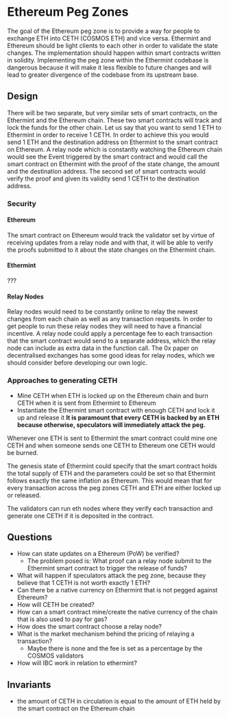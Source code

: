 # Ethereum Peg Zones
The goal of the Ethereum peg zone is to provide a way for people to exchange ETH into CETH (COSMOS ETH) and vice versa.
Ethermint and Ethereum should be light clients to each other in order to validate the state changes. The implementation should happen within smart contracts written in solidity. Implementing the peg zone within the Ethermint codebase is dangerous because it will make it less flexible to future changes and will lead to greater divergence of the codebase from its upstream base. 

## Design
There will be two separate, but very similar sets of smart contracts, on the Ethermint and the Ethereum chain. These two smart contracts will track and lock the funds for the other chain. 
Let us say that you want to send 1 ETH to Ethermint in order to receive 1 CETH. In order to achieve this you would send 1 ETH and the destination address on Ethermint to the smart contract on Ethereum. A relay node which is constantly watching the Ethereum chain would see the Event triggered by the smart contract and would call the smart contract on Ethermint with the proof of the state change, the amount and the destination address. The second set of smart contracts would verify the proof and given its validity send 1 CETH to the destination address. 

### Security
#### Ethereum
The smart contract on Ethereum would track the validator set by virtue of receiving updates from a relay node and with that, it will be able to verify the proofs submitted to it about the state changes on the Ethermint chain.

#### Ethermint
???

#### Relay Nodes
Relay nodes would need to be constantly online to relay the newest changes from each chain as well as any transaction requests. In order to get people to run these relay nodes they will need to have a financial incentive.
A relay node could apply a percentage fee to each transaction that the smart contract would send to a separate address, which the relay node can include as extra data in the function call.
The 0x paper on decentralised exchanges has some good ideas for relay nodes, which we should consider before developing our own logic.

### Approaches to generating CETH
* Mine CETH when ETH is locked up on the Ethereum chain and burn CETH when it is sent from Ethermint to Ethereum
* Instantiate the Ethermint smart contract with enough CETH and lock it up and release it
**It is paramount that every CETH is backed by an ETH because otherwise, speculators will immediately attack the peg.**

Whenever one ETH is sent to Ethermint the smart contract could mine one CETH and when someone sends one CETH to Ethereum one CETH would be burned.

The genesis state of Ethermint could specify that the smart contract holds the total supply of ETH and the parameters could be set so that Ethermint follows exactly the same inflation as Ethereum. This would mean that for every transaction across the peg zones CETH and ETH are either locked up or released.

The validators can run eth nodes where they verify each transaction and generate one CETH if it is deposited in the contract. 


## Questions
* How can state updates on a Ethereum (PoW) be verified?
  * The problem posed is: What proof can a relay node submit to the Ethermint smart contract to trigger the release of funds?
* What will happen if speculators attack the peg zone, because they believe that 1 CETH is not worth exactly 1 ETH?
* Can there be a native currency on Ethermint that is not pegged against Ethereum?
* How will CETH be created?
* How can a smart contract mine/create the native currency of the chain that is also used to pay for gas?
* How does the smart contract choose a relay node?
* What is the market mechanism behind the pricing of relaying a transaction?
  * Maybe there is none and the fee is set as a percentage by the COSMOS validators
* How will IBC work in relation to ethermint?

## Invariants
* the amount of CETH in circulation is equal to the amount of ETH held by the smart contract on the Ethereum chain
